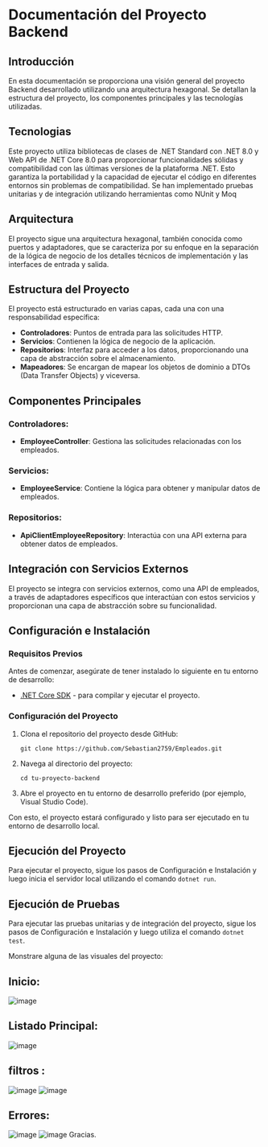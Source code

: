 # Documentación del Proyecto Backend

## Introducción

En esta documentación se proporciona una visión general del proyecto Backend desarrollado utilizando una arquitectura hexagonal. Se detallan la estructura del proyecto, los componentes principales y las tecnologías utilizadas.
## Tecnologias
Este proyecto utiliza bibliotecas de clases de .NET Standard con .NET 8.0 y Web API de .NET Core 8.0 para proporcionar funcionalidades sólidas y compatibilidad con las últimas versiones de la plataforma .NET. Esto garantiza la portabilidad y la capacidad de ejecutar el código en diferentes entornos sin problemas de compatibilidad.
Se han implementado pruebas unitarias y de integración utilizando herramientas como NUnit y Moq
## Arquitectura

El proyecto sigue una arquitectura hexagonal, también conocida como puertos y adaptadores, que se caracteriza por su enfoque en la separación de la lógica de negocio de los detalles técnicos de implementación y las interfaces de entrada y salida.

## Estructura del Proyecto

El proyecto está estructurado en varias capas, cada una con una responsabilidad específica:

- **Controladores**: Puntos de entrada para las solicitudes HTTP.
- **Servicios**: Contienen la lógica de negocio de la aplicación.
- **Repositorios**: Interfaz para acceder a los datos, proporcionando una capa de abstracción sobre el almacenamiento.
- **Mapeadores**: Se encargan de mapear los objetos de dominio a DTOs (Data Transfer Objects) y viceversa.

## Componentes Principales

### Controladores:
- **EmployeeController**: Gestiona las solicitudes relacionadas con los empleados.

### Servicios:
- **EmployeeService**: Contiene la lógica para obtener y manipular datos de empleados.

### Repositorios:
- **ApiClientEmployeeRepository**: Interactúa con una API externa para obtener datos de empleados.

## Integración con Servicios Externos

El proyecto se integra con servicios externos, como una API de empleados, a través de adaptadores específicos que interactúan con estos servicios y proporcionan una capa de abstracción sobre su funcionalidad.

## Configuración e Instalación

### Requisitos Previos
Antes de comenzar, asegúrate de tener instalado lo siguiente en tu entorno de desarrollo:
- [.NET Core SDK](https://dotnet.microsoft.com/download) - para compilar y ejecutar el proyecto.

### Configuración del Proyecto
1. Clona el repositorio del proyecto desde GitHub:
   ```
   git clone https://github.com/Sebastian2759/Empleados.git
   ```
2. Navega al directorio del proyecto:
   ```
   cd tu-proyecto-backend
   ```
3. Abre el proyecto en tu entorno de desarrollo preferido (por ejemplo, Visual Studio Code).

Con esto, el proyecto estará configurado y listo para ser ejecutado en tu entorno de desarrollo local.

## Ejecución del Proyecto

Para ejecutar el proyecto, sigue los pasos de Configuración e Instalación y luego inicia el servidor local utilizando el comando `dotnet run`.

## Ejecución de Pruebas

Para ejecutar las pruebas unitarias y de integración del proyecto, sigue los pasos de Configuración e Instalación y luego utiliza el comando `dotnet test`.

Monstrare alguna de las visuales del proyecto:
## Inicio: 
![image](https://github.com/Sebastian2759/Empleados/assets/45395195/e304710b-8cdc-4aa4-81b1-a06cdd38f4ca)
## Listado Principal:
![image](https://github.com/Sebastian2759/Empleados/assets/45395195/d691f9d9-c541-47a0-bb07-3c3c9f27f496)
## filtros : 
![image](https://github.com/Sebastian2759/Empleados/assets/45395195/fe5e5d9d-2e33-4cd1-8995-aef008d36648)
![image](https://github.com/Sebastian2759/Empleados/assets/45395195/e42fb171-310b-4272-9934-26707a704655)
## Errores: 
![image](https://github.com/Sebastian2759/Empleados/assets/45395195/7a4a603b-7dfc-468f-8900-00702d616b00)
![image](https://github.com/Sebastian2759/Empleados/assets/45395195/73551f0c-b6d0-4ee8-8da3-edec1a517411)
Gracias.





